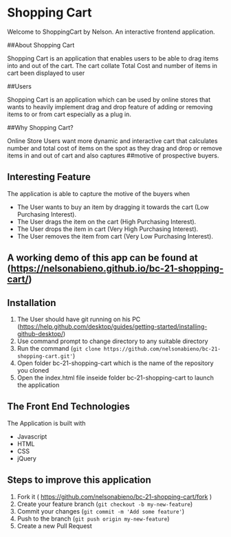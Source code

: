 # Shopping Cart


Welcome to ShoppingCart by Nelson. An interactive frontend application.

##About Shopping Cart

Shopping Cart is an application that enables users to be able to drag items into and out of the cart.
The cart collate Total Cost and number of items in cart been displayed to user

##Users

Shopping Cart is an application which can be used by online stores that wants to heavily implement drag and drop feature of adding or removing items to or from cart especially as a plug in.

##Why Shopping Cart?

Online Store Users want more dynamic and interactive cart that calculates number and total cost of items on the spot as they drag and drop or remove items in and out of cart and also captures ##motive of prospective buyers.

## Interesting Feature

The application is able to capture the motive of the buyers when
*   The User wants to buy an item by dragging it towards the cart (Low Purchasing Interest).
*   The User drags the item on the cart (High Purchasing Interest).
*   The User drops the item in cart (Very High Purchasing Interest).
*   The User removes the item from cart (Very Low Purchasing Interest).

## A working demo of this app can be found at (https://nelsonabieno.github.io/bc-21-shopping-cart/)

## Installation

1. The User should have git running on his PC  (https://help.github.com/desktop/guides/getting-started/installing-github-desktop/)
2. Use command prompt to change directory to any suitable directory  
3. Run the command  (`git clone https://github.com/nelsonabieno/bc-21-shopping-cart.git'`)
4. Open folder bc-21-shopping-cart which is the name of the repository you cloned
5. Open the index.html file inseide folder bc-21-shopping-cart to launch the application


## The Front End Technologies 

The Application is built with

* Javascript
* HTML
* CSS
* jQuery

## Steps to improve this application

1. Fork it ( https://github.com/nelsonabieno/bc-21-shopping-cart/fork )
2. Create your feature branch (`git checkout -b my-new-feature`)
3. Commit your changes (`git commit -m 'Add some feature'`)
4. Push to the branch (`git push origin my-new-feature`)
5. Create a new Pull Request

